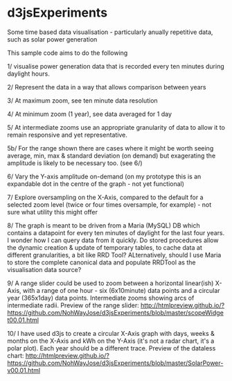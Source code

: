 # d3jsExperiments

Some time based data visualisation - particularly anually repetitive data, such as solar power generation

This sample code aims to do the following

1/ visualise power generation data that is recorded every ten minutes during daylight hours.

2/ Represent the data in a way that allows comparison between years

3/ At maximum zoom, see ten minute data resolution

4/ At minimum zoom (1 year), see data averaged for 1 day

5/ At intermediate zooms use an appropriate granularity of data to allow it to remain responsive and yet representative.

5b/ For the range shown there are cases where it might be worth seeing average, min, max & standard deviation (on demand) but exagerating the amplitude is likely to be necessary too. (see 6/)

6/ Vary the Y-axis amplitude on-demand (on my prototype this is an expandable dot in the centre of the graph - not yet functional)

7/ Explore oversampling on the X-Axis, compared to the default for a selected zoom level (twice or four times oversample, for example) - not sure what utility this might offer

8/ The graph is meant to be driven from a Maria (MySQL) DB which contains a datapoint for every ten minutes of daylight for the last four years. I wonder how I can query data from it quickly. Do stored procedures allow the dynamic creation & update of temporary tables, to cache data at different granularities, a bit like RRD Tool? ALternatively, should I use Maria to store the complete canonical data and populate RRDTool as the visualisation data source?

9/ A range slider could be used to zoom between a horizontal linear(ish) X-Axis, with a range of one hour - six (6x10minute) data points and a circular year (365x1day) data points. Intermediate zooms showing arcs of intermediate radii. Preview of the range slider: http://htmlpreview.github.io/?https://github.com/NohWayJose/d3jsExperiments/blob/master/scopeWidget00.01.html

10/ I have used d3js to create a circular X-Axis graph with days, weeks & months on the X-Axis and kWh on the Y-Axis
(it's not a radar chart, it's a polar plot). Each year should be a different trace. Preview of the dataless chart: http://htmlpreview.github.io/?https://github.com/NohWayJose/d3jsExperiments/blob/master/SolarPower-v00.01.html

